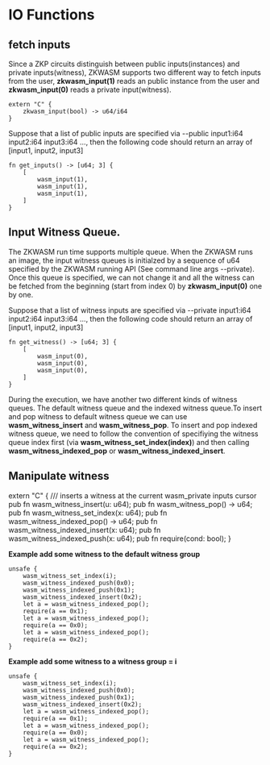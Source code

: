 # IO Functions

## fetch inputs
Since a ZKP circuits distinguish between public inputs(instances) and private inputs(witness), ZKWASM supports two different way to fetch inputs from the user, **zkwasm_input(1)** reads an public instance from the user and **zkwasm_input(0)** reads a private input(witness).

```
extern "C" {
    zkwasm_input(bool) -> u64/i64
}
```

Suppose that a list of public inputs are specified via --public input1:i64 input2:i64 input3:i64 ..., then the following code should return an array of [input1, input2, input3]

```
fn get_inputs() -> [u64; 3] {
    [
        wasm_input(1),
        wasm_input(1),
        wasm_input(1),
    ]
}
```

## Input Witness Queue.
The ZKWASM run time supports multiple queue. When the ZKWASM runs an image, the input witness queues is initialzed by a sequence of u64 specified by the ZKWASM running API (See command line args --private). Once this queue is specified, we can not change it and all the witness can be fetched from the beginning (start from index 0) by **zkwasm_input(0)** one by one.

Suppose that a list of witness inputs are specified via --private input1:i64 input2:i64 input3:i64 ..., then the following code should return an array of [input1, input2, input3]

```
fn get_witness() -> [u64; 3] {
    [
        wasm_input(0),
        wasm_input(0),
        wasm_input(0),
    ]
}
```


During the execution, we have another two different kinds of witness queues. The default witness queue and the indexed witness queue.To insert and pop witness to default witness queue we can use **wasm_witness_insert** and **wasm_witness_pop**. To insert and pop indexed witness queue, we need to follow the convention of specifiying the witness queue index first (via **wasm_witness_set_index(index)**) and then calling **wasm_witness_indexed_pop** or **wasm_witness_indexed_insert**.


## Manipulate witness
extern "C" {
    /// inserts a witness at the current wasm_private inputs cursor
    pub fn wasm_witness_insert(u: u64);
    pub fn wasm_witness_pop() -> u64;
    pub fn wasm_witness_set_index(x: u64);
    pub fn wasm_witness_indexed_pop() -> u64;
    pub fn wasm_witness_indexed_insert(x: u64);
    pub fn wasm_witness_indexed_push(x: u64);
    pub fn require(cond: bool);
}

**Example add some witness to the default witness group**
```
unsafe {
    wasm_witness_set_index(i);
    wasm_witness_indexed_push(0x0);
    wasm_witness_indexed_push(0x1);
    wasm_witness_indexed_insert(0x2);
    let a = wasm_witness_indexed_pop();
    require(a == 0x1);
    let a = wasm_witness_indexed_pop();
    require(a == 0x0);
    let a = wasm_witness_indexed_pop();
    require(a == 0x2);
}
```

**Example add some witness to a witness group = i**
```
unsafe {
    wasm_witness_set_index(i);
    wasm_witness_indexed_push(0x0);
    wasm_witness_indexed_push(0x1);
    wasm_witness_indexed_insert(0x2);
    let a = wasm_witness_indexed_pop();
    require(a == 0x1);
    let a = wasm_witness_indexed_pop();
    require(a == 0x0);
    let a = wasm_witness_indexed_pop();
    require(a == 0x2);
}
```
